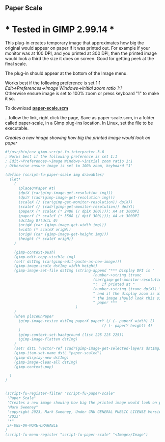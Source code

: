 ## Paper Scale

# * Tested in GIMP 2.99.14 *

This plug-in creates temporary image that approximates how big the original
would appear on paper if it was printed out. For example if your monitor was at
100 DPI, and you printed at 300 DPI, then the printed image would look a third
the size it does on screen. Good for getting peek at the final scale.  
  
The plug-in should appear at the bottom of the Image menu.  
  
Works best if the following preference is set 1:1  
*Edit->Preferences->Image Windows->initial zoom ratio 1:1*  
Otherwise ensure image is set to 100% zoom or press keyboard "1" to make it so.

To download [**paper-scale.scm**](https://raw.githubusercontent.com/script-fu/script-fu.github.io/main/plug-ins/paper-scale/paper-scale.scm)
  
...follow the link, right click the page, Save as paper-scale.scm, in a folder called paper-scale, in a Gimp plug-ins location.  In Linux, set the file to be executable.


*Creates a new image showing how big the printed image would look on paper*

```scheme
#!/usr/bin/env gimp-script-fu-interpreter-3.0
; Works best if the following preference is set 1:1
; Edit->Preferences->Image Windows->initial zoom ratio 1:1
; Otherwise ensure image is set to 100% zoom, keyboard "1"

(define (script-fu-paper-scale img drawables)
  (let*
    (
      (placeOnPaper #t)
      (dpiX (car(gimp-image-get-resolution img))) 
      (dpiY (cadr(gimp-image-get-resolution img)))
      (scaleX (/ (car(gimp-get-monitor-resolution)) dpiX))
      (scaleY (/ (cadr(gimp-get-monitor-resolution)) dpiY))
      (paperX (* scaleX (* 2480 (/ dpiX 300)))); A4 at 300DPI
      (paperY (* scaleY (* 3508 (/ dpiY 300)))); A4 at 300DPI
      (dstImg 0)(dstL 0)
      (origW (car (gimp-image-get-width img)))
      (width (* scaleX origW))
      (origH (car (gimp-image-get-height img)))
      (height (* scaleY origH))
    )

    (gimp-context-push)
    (gimp-edit-copy-visible img)
    (set! dstImg (car(gimp-edit-paste-as-new-image)))
    (gimp-image-scale dstImg width height)
    (gimp-image-set-file dstImg (string-append "*** Display DPI is "
                                        (number->string (trunc 
                                        (car(gimp-get-monitor-resolution))))
                                        ":  If printed at " 
                                        (number->string (trunc dpiX)) " DPI"
                                        " and if the display zoom is at 100% "
                                        " the image should look this size on "
                                        " paper ***   "
                                )
    )
    (when placeOnPaper
      (gimp-image-resize dstImg paperX paperY (/ (- paperX width) 2)
                                            (/ (- paperY height) 4)
      )
      (gimp-context-set-background (list 225 225 225))
      (gimp-image-flatten dstImg)
    )
    (set! dstL (vector-ref (cadr(gimp-image-get-selected-layers dstImg))0))
    (gimp-item-set-name dstL "paper-scaled")
    (gimp-display-new dstImg)
    (gimp-image-clean-all dstImg)
    (gimp-context-pop)

  )
)


(script-fu-register-filter "script-fu-paper-scale"
 "Paper Scale" 
 "Creates a new image showing how big the printed image would look on paper"
 "Mark Sweeney"
 "copyright 2023, Mark Sweeney, Under GNU GENERAL PUBLIC LICENSE Version 3"
 "2023"
 "*"
 SF-ONE-OR-MORE-DRAWABLE
)
(script-fu-menu-register "script-fu-paper-scale" "<Image>/Image")


```